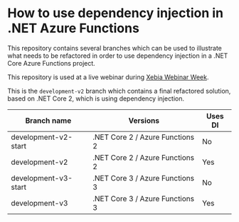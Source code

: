 # How to use dependency injection in .NET Azure Functions 

This repository contains several branches which can be used to illustrate what needs to be refactored in order to use dependency injection in a .NET Core Azure Functions project.

This repository is used at a live webinar during [Xebia Webinar Week](https://pages.xebia.com/academy-webinar-week/dependency-injection-in-net-azure-functions).

This is the `development-v2` branch which contains a final refactored solution, based on .NET Core 2, which is using dependency injection.

|Branch name| Versions | Uses DI |
|-|-|-|
| development-v2-start | .NET Core 2 / Azure Functions 2 | No
| development-v2 | .NET Core 2 / Azure Functions 2 | Yes
| development-v3-start | .NET Core 3 / Azure Functions 3 | No
| development-v3 | .NET Core 3 / Azure Functions 3 | Yes